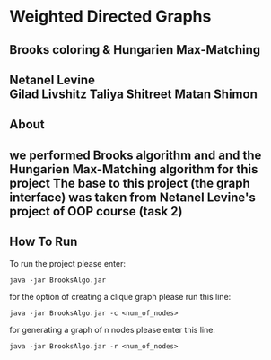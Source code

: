# Weighted Directed Graphs

## Brooks coloring & Hungarien Max-Matching

**Netanel Levine**<br>
**Gilad Livshitz**
**Taliya Shitreet**
**Matan Shimon**
--- 

## About

we performed Brooks algorithm and and the Hungarien Max-Matching algorithm for this project
The base to this project (the graph interface) was taken from Netanel Levine's project of OOP course (task 2)
---

## How To Run

To run the project please enter:
```
java -jar BrooksAlgo.jar
```

for the option of creating a clique graph please run this line:
```
java -jar BrooksAlgo.jar -c <num_of_nodes>
```

for generating a graph of n nodes please enter this line:
```
java -jar BrooksAlgo.jar -r <num_of_nodes>
```
